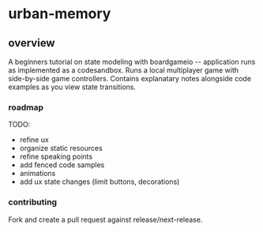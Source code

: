 # urban-memory

## overview

A beginners tutorial on state modeling with boardgameio -- application runs as implemented as a codesandbox.  Runs a local multiplayer game with side-by-side game controllers.  Contains explanatary notes alongside code examples as you view state transitions.

### roadmap

TODO:

* refine ux
* organize static resources
* refine speaking points
* add fenced code samples
* animations
* add ux state changes (limit buttons, decorations)

### contributing

Fork and create a pull request against release/next-release.
